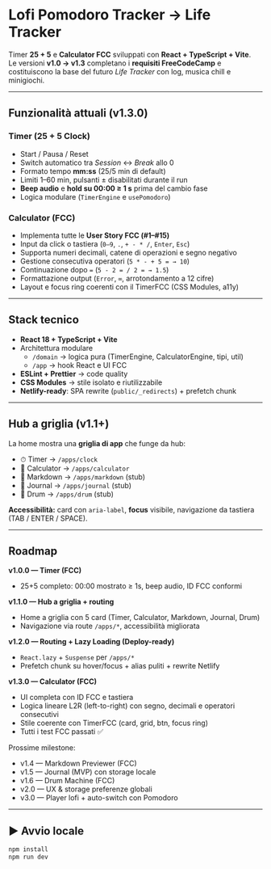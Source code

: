 # Lofi Pomodoro Tracker → Life Tracker

Timer **25 + 5** e **Calculator FCC** sviluppati con **React + TypeScript + Vite**.  
Le versioni **v1.0 → v1.3** completano i **requisiti FreeCodeCamp** e costituiscono la base del futuro _Life Tracker_ con log, musica chill e minigiochi.

---

## Funzionalità attuali (v1.3.0)

### Timer (25 + 5 Clock)

- Start / Pausa / Reset
- Switch automatico tra _Session_ ↔ _Break_ allo 0
- Formato tempo **mm:ss** (25/5 min di default)
- Limiti 1–60 min, pulsanti ± disabilitati durante il run
- **Beep audio** e **hold su 00:00 ≥ 1 s** prima del cambio fase
- Logica modulare (`TimerEngine` e `usePomodoro`)

### Calculator (FCC)

- Implementa tutte le **User Story FCC (#1–#15)**
- Input da click o tastiera (`0–9`, `.`, `+ - * /`, `Enter`, `Esc`)
- Supporta numeri decimali, catene di operazioni e segno negativo
- Gestione consecutiva operatori (`5 * - + 5 = → 10`)
- Continuazione dopo `=` (`5 - 2 = / 2 = → 1.5`)
- Formattazione output (`Error`, `∞`, arrotondamento a 12 cifre)
- Layout e focus ring coerenti con il TimerFCC (CSS Modules, a11y)

---

## Stack tecnico

- **React 18 + TypeScript + Vite**
- Architettura modulare
  - `/domain` → logica pura (TimerEngine, CalculatorEngine, tipi, util)
  - `/app` → hook React e UI FCC
- **ESLint + Prettier** → code quality
- **CSS Modules** → stile isolato e riutilizzabile
- **Netlify-ready**: SPA rewrite (`public/_redirects`) + prefetch chunk

---

## Hub a griglia (v1.1+)

La home mostra una **griglia di app** che funge da hub:

- ⏱ Timer → `/apps/clock`
- 🧮 Calculator → `/apps/calculator`
- 📓 Markdown → `/apps/markdown` (stub)
- 📔 Journal → `/apps/journal` (stub)
- 🥁 Drum → `/apps/drum` (stub)

**Accessibilità:** card con `aria-label`, **focus** visibile, navigazione da tastiera (TAB / ENTER / SPACE).

---

## Roadmap

**v1.0.0 — Timer (FCC)**

- 25+5 completo: 00:00 mostrato ≥ 1s, beep audio, ID FCC conformi

**v1.1.0 — Hub a griglia + routing**

- Home a griglia con 5 card (Timer, Calculator, Markdown, Journal, Drum)
- Navigazione via route `/apps/*`, accessibilità migliorata

**v1.2.0 — Routing + Lazy Loading (Deploy-ready)**

- `React.lazy` + `Suspense` per `/apps/*`
- Prefetch chunk su hover/focus + alias puliti + rewrite Netlify

**v1.3.0 — Calculator (FCC)**

- UI completa con ID FCC e tastiera
- Logica lineare L2R (left-to-right) con segno, decimali e operatori consecutivi
- Stile coerente con TimerFCC (card, grid, btn, focus ring)
- Tutti i test FCC passati ✅

Prossime milestone:

- v1.4 — Markdown Previewer (FCC)
- v1.5 — Journal (MVP) con storage locale
- v1.6 — Drum Machine (FCC)
- v2.0 — UX & storage preferenze globali
- v3.0 — Player lofi + auto-switch con Pomodoro

---

## ▶️ Avvio locale

```bash
npm install
npm run dev
```
